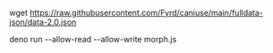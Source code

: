 
wget https://raw.githubusercontent.com/Fyrd/caniuse/main/fulldata-json/data-2.0.json

deno run --allow-read --allow-write morph.js
